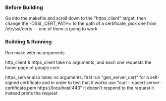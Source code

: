 ### Before Building
Go into the makefile and scroll down to the "https_client" target, then change the -DSSL_CERT_PATH= to the path of a certificate, pick one from /etc/ssl/certs -- one of them is going to work

### Building & Running
Run make with no arguments.

http_client & https_client take no arguments, and each one requests the
home page of google.com

https_server also takes no arguments, first run "gen_server_cert" for a self-signed certificate and in order to test that it works use "curl --cacert server-certificate.pem https://localhost:443" it doesn't respond to the request it instead prints the request